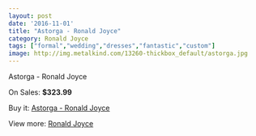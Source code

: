 ```yaml
---
layout: post
date: '2016-11-01'
title: "Astorga - Ronald Joyce"
category: Ronald Joyce
tags: ["formal","wedding","dresses","fantastic","custom"]
image: http://img.metalkind.com/13260-thickbox_default/astorga.jpg
---
```

Astorga - Ronald Joyce

On Sales: **$323.99**
<a href="https://www.metalkind.com/en/ronald-joyce/5908-astorga.html"><amp-img layout="responsive" width="600" height="600" src="//img.metalkind.com/13260-thickbox_default/astorga.jpg" alt="Astorga - Ronald Joyce 0" /></a>
<a href="https://www.metalkind.com/en/ronald-joyce/5908-astorga.html"><amp-img layout="responsive" width="600" height="600" src="//img.metalkind.com/13261-thickbox_default/astorga.jpg" alt="Astorga - Ronald Joyce 1" /></a>
<a href="https://www.metalkind.com/en/ronald-joyce/5908-astorga.html"><amp-img layout="responsive" width="600" height="600" src="//img.metalkind.com/13262-thickbox_default/astorga.jpg" alt="Astorga - Ronald Joyce 2" /></a>

Buy it: [Astorga - Ronald Joyce](https://www.metalkind.com/en/ronald-joyce/5908-astorga.html "Astorga - Ronald Joyce")

View more: [Ronald Joyce](https://www.metalkind.com/en/110-ronald-joyce "Ronald Joyce")